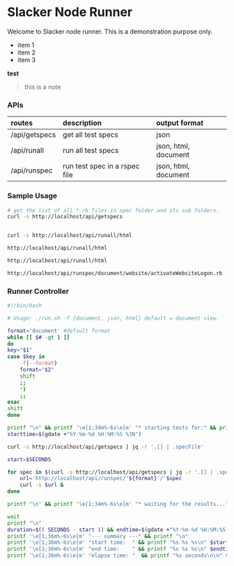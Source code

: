 # Slacker Node Runner
Welcome to Slacker node runner. This is a demonstration purpose only.

* item 1
* item 2
* item 3

**test**

> this is a note


### APIs

|routes        |description|output format|
|:-------------|:---------------------|:---|
|/api/getspecs|get all test specs|json|
|/api/runall|run all test specs|json, html, document|
|/api/runspec|run test spec in a rspec file|json, html, document|

### Sample Usage

```bash
# get the list of all *.rb files in spec folder and its sub folders.
curl -s http://localhost/api/getspecs


curl -s http://localhost/api/runall/html

http://localhost/api/runall/html

http://localhost/api/runall/html

http://localhost/api/runspec/document/website/activateWebsiteLogon.rb

```

### Runner Controller

```bash
#!/bin/bash

# Usage: ./run.sh -f {document, json, html} default = document view.

format='document' #default format
while [[ $# -gt 1 ]]
do
key="$1"
case $key in
    -f|--format)
    format="$2"
    shift 
    ;;
    *)
    ;;
esac
shift 
done

printf "\n" && printf '\e[1;34m%-6s\e[m' "* starting tests for:" && printf "\n"
starttime=$(gdate +"%Y-%m-%d %H:%M:%S %3N")

curl -s http://localhost/api/getspecs | jq -r '.[] | .specFile'

start=$SECONDS

for spec in $(curl -s http://localhost/api/getspecs | jq -r '.[] | .specFile'); do
    url='http://localhost/api/runspec/'${format}'/'$spec
    curl -s $url & 
done

printf "\n" && printf '\e[1;34m%-6s\e[m' "* waiting for the results..." && printf "\n" 

wait
printf "\n" 
duration=$(( SECONDS - start )) && endtime=$(gdate +"%Y-%m-%d %H:%M:%S %3N")
printf '\e[1;36m%-6s\e[m' "--- summary ---" && printf "\n" 
printf '\e[1;36m%-6s\e[m' "start time:  " && printf "%s %s %s\n" $starttime
printf '\e[1;36m%-6s\e[m' "end time:    " && printf "%s %s %s\n" $endtime
printf '\e[1;36m%-6s\e[m' "elapse time: "  && printf "%s seconds\n\n" $duration

```